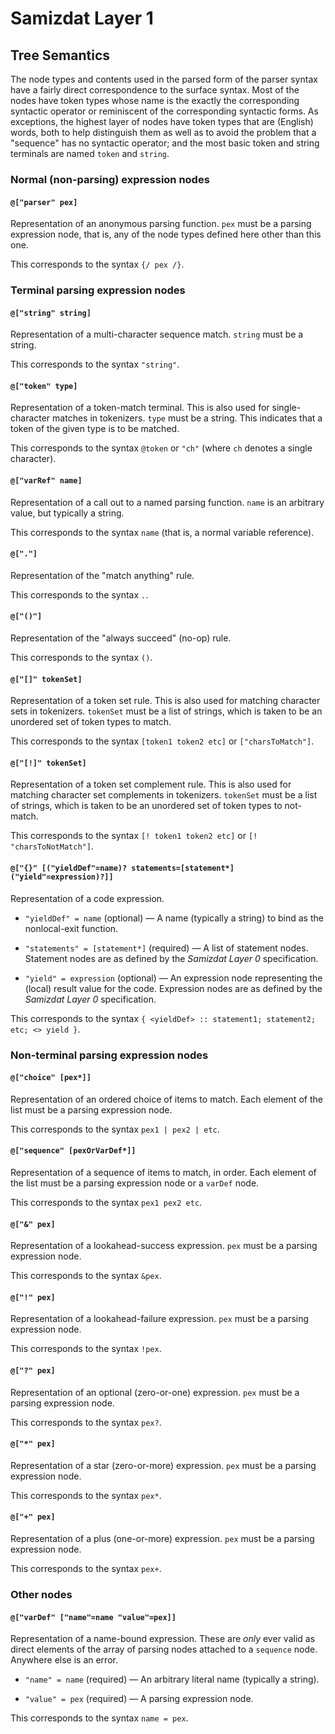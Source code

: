 Samizdat Layer 1
================

Tree Semantics
--------------

The node types and contents used in the parsed form of the parser syntax
have a fairly direct correspondence to the surface syntax. Most of the
nodes have token types whose name is the exactly the corresponding
syntactic operator or reminiscent of the corresponding syntactic forms.
As exceptions, the highest layer of nodes have token types that are
(English) words, both to help distinguish them as well as to avoid the
problem that a "sequence" has no syntactic operator; and the most basic
token and string terminals are named `token` and `string`.

### Normal (non-parsing) expression nodes

#### `@["parser" pex]`

Representation of an anonymous parsing function. `pex` must be a parsing
expression node, that is, any of the node types defined here other than
this one.

This corresponds to the syntax `{/ pex /}`.


### Terminal parsing expression nodes

#### `@["string" string]`

Representation of a multi-character sequence match. `string` must be a
string.

This corresponds to the syntax `"string"`.

#### `@["token" type]`

Representation of a token-match terminal. This is also used for
single-character matches in tokenizers. `type` must be a string. This
indicates that a token of the given type is to be matched.

This corresponds to the syntax `@token` or `"ch"` (where `ch` denotes
a single character).

#### `@["varRef" name]`

Representation of a call out to a named parsing function. `name` is
an arbitrary value, but typically a string.

This corresponds to the syntax `name` (that is, a normal variable
reference).

#### `@["."]`

Representation of the "match anything" rule.

This corresponds to the syntax `.`.

#### `@["()"]`

Representation of the "always succeed" (no-op) rule.

This corresponds to the syntax `()`.

#### `@["[]" tokenSet]`

Representation of a token set rule. This is also used for matching
character sets in tokenizers. `tokenSet` must be a list of strings,
which is taken to be an unordered set of token types to match.

This corresponds to the syntax `[token1 token2 etc]` or `["charsToMatch"]`.

#### `@["[!]" tokenSet]`

Representation of a token set complement rule. This is also used for matching
character set complements in tokenizers. `tokenSet` must be a list of
strings, which is taken to be an unordered set of token types to not-match.

This corresponds to the syntax `[! token1 token2 etc]` or
`[! "charsToNotMatch"]`.

#### `@["{}" [("yieldDef"=name)? statements=[statement*] ("yield"=expression)?]]`

Representation of a code expression.

* `"yieldDef" = name` (optional) &mdash; A name (typically a string) to bind
  as the nonlocal-exit function.

* `"statements" = [statement*]` (required) — A list of statement nodes.
  Statement nodes are as defined by the *Samizdat Layer 0* specification.

* `"yield" = expression` (optional) — An expression node representing the
  (local) result value for the code. Expression nodes are as defined
  by the *Samizdat Layer 0* specification.

This corresponds to the syntax `{ <yieldDef> :: statement1; statement2;
etc; <> yield }`.


### Non-terminal parsing expression nodes

#### `@["choice" [pex*]]`

Representation of an ordered choice of items to match. Each element
of the list must be a parsing expression node.

This corresponds to the syntax `pex1 | pex2 | etc`.

#### `@["sequence" [pexOrVarDef*]]`

Representation of a sequence of items to match, in order. Each element
of the list must be a parsing expression node or a `varDef` node.

This corresponds to the syntax `pex1 pex2 etc`.

#### `@["&" pex]`

Representation of a lookahead-success expression. `pex` must be a parsing
expression node.

This corresponds to the syntax `&pex`.

#### `@["!" pex]`

Representation of a lookahead-failure expression. `pex` must be a parsing
expression node.

This corresponds to the syntax `!pex`.

#### `@["?" pex]`

Representation of an optional (zero-or-one) expression. `pex` must be a
parsing expression node.

This corresponds to the syntax `pex?`.

#### `@["*" pex]`

Representation of a star (zero-or-more) expression. `pex` must be a parsing
expression node.

This corresponds to the syntax `pex*`.

#### `@["+" pex]`

Representation of a plus (one-or-more) expression. `pex` must be a parsing
expression node.

This corresponds to the syntax `pex+`.

### Other nodes

#### `@["varDef" ["name"=name "value"=pex]]`

Representation of a name-bound expression. These are *only* ever valid
as direct elements of the array of parsing nodes attached to a `sequence`
node. Anywhere else is an error.

* `"name" = name` (required) &mdash; An arbitrary literal name
  (typically a string).

* `"value" = pex` (required) &mdash; A parsing expression node.

This corresponds to the syntax `name = pex`.
